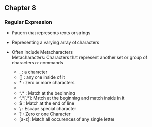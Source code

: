## Chapter 8

### Regular Expression

- Pattern that represents texts or strings

- Representing a varying array of characters

- Often include Metacharacters  
Metacharacters: Characters that represent another set or group of characters or commands
  - . : a character
  - [] : any one inside of it
  - \* : zero or more characters
  - [^.*]: Do NOT match any inside of it
  - ^.* : Match at the beginning
  - ^.\*[.*]: Match at the beginning and match inside in it
  - $ : Match at the end of line
  - \\ : Escape special character
  - ? : Zero or one Character
  - [a-z]: Match all occurences of any single letter 